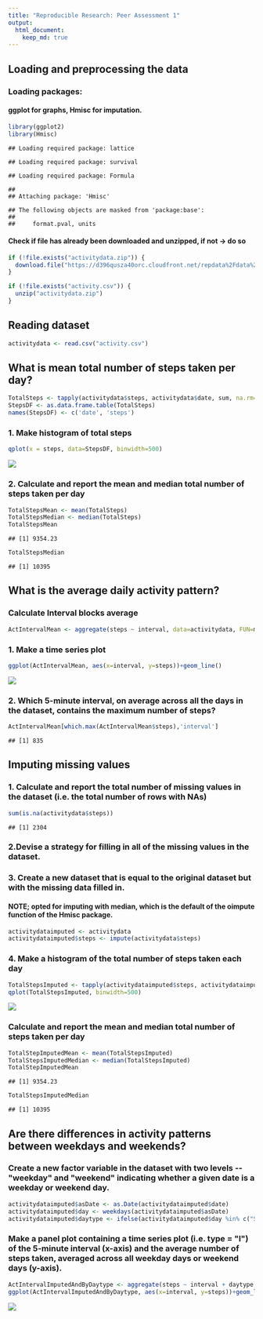 ```yaml
---
title: "Reproducible Research: Peer Assessment 1"
output: 
  html_document:
    keep_md: true
---
```



## Loading and preprocessing the data

### Loading packages:

#### ggplot for graphs, Hmisc for imputation.


```r
library(ggplot2)
library(Hmisc)
```

```
## Loading required package: lattice
```

```
## Loading required package: survival
```

```
## Loading required package: Formula
```

```
## 
## Attaching package: 'Hmisc'
```

```
## The following objects are masked from 'package:base':
## 
##     format.pval, units
```
#### Check if file has already been downloaded and unzipped, if not -> do so


```r
if (!file.exists("activitydata.zip")) {
  download.file("https://d396qusza40orc.cloudfront.net/repdata%2Fdata%2Factivity.zip", "activitydata.zip")
}

if (!file.exists("activity.csv")) { 
  unzip("activitydata.zip") 
}
```

## Reading dataset


```r
activitydata <- read.csv("activity.csv")
```

## What is mean total number of steps taken per day?


```r
TotalSteps <- tapply(activitydata$steps, activitydata$date, sum, na.rm=T)
StepsDF <- as.data.frame.table(TotalSteps)
names(StepsDF) <- c('date', 'steps')
```

### 1. Make histogram of total steps

```r
qplot(x = steps, data=StepsDF, binwidth=500)
```

![](PA1_template_files/figure-html/unnamed-chunk-5-1.png)<!-- -->

### 2. Calculate and report the mean and median total number of steps taken per day


```r
TotalStepsMean <- mean(TotalSteps)
TotalStepsMedian <- median(TotalSteps)
TotalStepsMean
```

```
## [1] 9354.23
```

```r
TotalStepsMedian
```

```
## [1] 10395
```

## What is the average daily activity pattern?

### Calculate Interval blocks average


```r
ActIntervalMean <- aggregate(steps ~ interval, data=activitydata, FUN=mean, na.rm=T)
```

### 1. Make a time series plot


```r
ggplot(ActIntervalMean, aes(x=interval, y=steps))+geom_line()
```

![](PA1_template_files/figure-html/unnamed-chunk-8-1.png)<!-- -->

### 2. Which 5-minute interval, on average across all the days in the dataset, contains the maximum number of steps?


```r
ActIntervalMean[which.max(ActIntervalMean$steps),'interval']
```

```
## [1] 835
```


## Imputing missing values

### 1. Calculate and report the total number of missing values in the dataset (i.e. the total number of rows with NAs)


```r
sum(is.na(activitydata$steps))
```

```
## [1] 2304
```

### 2.Devise a strategy for filling in all of the missing values in the dataset. 
### 3. Create a new dataset that is equal to the original dataset but with the missing data filled in.
#### NOTE; opted for imputing with median, which is the default of the oimpute function of the Hmisc package.


```r
activitydataimputed <- activitydata
activitydataimputed$steps <- impute(activitydata$steps)
```

### 4. Make a histogram of the total number of steps taken each day


```r
TotalStepsImputed <- tapply(activitydataimputed$steps, activitydataimputed$date, sum, na.rm=T)
qplot(TotalStepsImputed, binwidth=500)
```

![](PA1_template_files/figure-html/unnamed-chunk-12-1.png)<!-- -->

### Calculate and report the mean and median total number of steps taken per day


```r
TotalStepImputedMean <- mean(TotalStepsImputed)
TotalStepsImputedMedian <- median(TotalStepsImputed)
TotalStepImputedMean
```

```
## [1] 9354.23
```

```r
TotalStepsImputedMedian
```

```
## [1] 10395
```

## Are there differences in activity patterns between weekdays and weekends?


### Create a new factor variable in the dataset with two levels -- "weekday" and "weekend" indicating whether a given date is a weekday or weekend day.


```r
activitydataimputed$asDate <- as.Date(activitydataimputed$date)
activitydataimputed$day <- weekdays(activitydataimputed$asDate)
activitydataimputed$daytype <- ifelse(activitydataimputed$day %in% c("Saturday", "Sunday"), "weekend", "weekday")
```
### Make a panel plot containing a time series plot (i.e. type = "l") of the 5-minute interval (x-axis) and the average number of steps taken, averaged across all weekday days or weekend days (y-axis).


```r
ActIntervalImputedAndByDaytype <- aggregate(steps ~ interval + daytype, data=activitydataimputed, FUN=mean, na.rm=T)
ggplot(ActIntervalImputedAndByDaytype, aes(x=interval, y=steps))+geom_line()+ facet_grid(daytype ~ .)
```

![](PA1_template_files/figure-html/unnamed-chunk-15-1.png)<!-- -->




